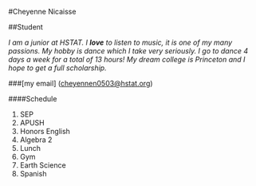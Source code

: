 #Cheyenne Nicaisse


##Student


_I am a junior at HSTAT. I **love** to listen to music, it is one of my many passions. My hobby is dance which I take very seriously. I go to dance 4 days a week for a total of 13 hours! My dream college is Princeton and I hope to get a full scholarship._


###[my email] (cheyennen0503@hstat.org)

####Schedule

1. SEP
2. APUSH
3. Honors English
4. Algebra 2
5. Lunch
6. Gym
7. Earth Science
8. Spanish